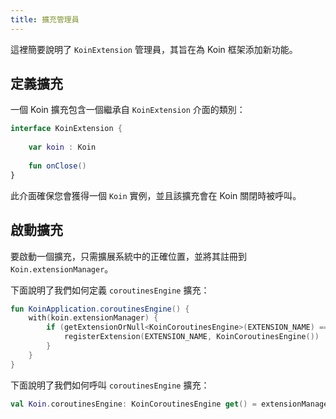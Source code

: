 ```yaml
---
title: 擴充管理員
---
```


這裡簡要說明了 `KoinExtension` 管理員，其旨在為 Koin 框架添加新功能。

## 定義擴充

一個 Koin 擴充包含一個繼承自 `KoinExtension` 介面的類別：

```kotlin
interface KoinExtension {
    
    var koin : Koin
    
    fun onClose()
}
```

此介面確保您會獲得一個 `Koin` 實例，並且該擴充會在 Koin 關閉時被呼叫。

## 啟動擴充

要啟動一個擴充，只需擴展系統中的正確位置，並將其註冊到 `Koin.extensionManager`。

下面說明了我們如何定義 `coroutinesEngine` 擴充：

```kotlin
fun KoinApplication.coroutinesEngine() {
    with(koin.extensionManager) {
        if (getExtensionOrNull<KoinCoroutinesEngine>(EXTENSION_NAME) == null) {
            registerExtension(EXTENSION_NAME, KoinCoroutinesEngine())
        }
    }
}
```

下面說明了我們如何呼叫 `coroutinesEngine` 擴充：

```kotlin
val Koin.coroutinesEngine: KoinCoroutinesEngine get() = extensionManager.getExtension(EXTENSION_NAME)
```